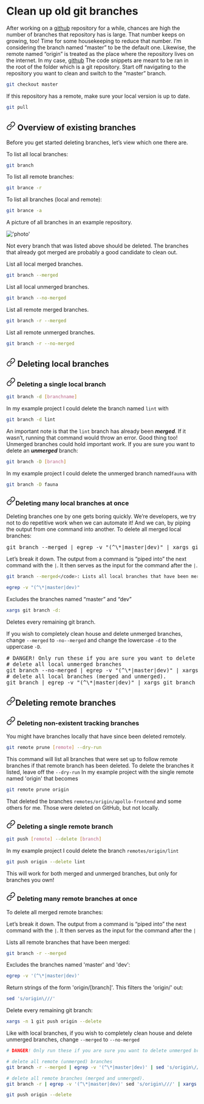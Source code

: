 # Clean up old git branches

After working on a [github](github.com) repository for a while, chances are high the number of branches that repository has is large. That number keeps on growing, too! Time for some housekeeping to reduce that number. I’m considering the branch named “master” to be the default one. Likewise, the remote named “origin” is treated as the place where the repository lives on the internet. In my case, [github](github.com) The code snippets are meant to be ran in the root of the folder which is a git repository. Start off navigating to the repository you want to clean and switch to the “master” branch.
```bash
git checkout master
```
    
If this repository has a remote, make sure your local version is up to date.
```bash
git pull
```

## <a href="#overview-of-existing-branches"><svg fill="none" height="24" width="24" viewBox="0 0 24 24" stroke="currentColor" stroke-width="2" stroke-linecap="round" stroke-linejoin="round"><path d="M10 13a5 5 0 0 0 7.54.54l3-3a5 5 0 0 0-7.07-7.07l-1.72 1.71"></path><path d="M14 11a5 5 0 0 0-7.54-.54l-3 3a5 5 0 0 0 7.07 7.07l1.71-1.71"></path></svg></a> <span id="overview-of-existing-branches">Overview of existing branches</span>

Before you get started deleting branches, let’s view which one there are.

To list all local branches:
```bash
git branch
```

To list all remote branches:
```bash
git brance -r
```

To list all branches (local and remote):
```bash
git brance -a
```

A picture of all branches in an example repository.

!['photo'](photo.jpeg)


Not every branch that was listed above should be deleted. The branches that already got merged are probably a good candidate to clean out.</p>

List all local merged branches.

```bash
git branch --merged
```

List all local unmerged branches.
```bash
git branch --no-merged
```

List all remote merged branches.</p>
```bash
git branch -r --merged
```

List all remote unmerged branches.
```bash
git branch -r --no-merged
```

## <a href="deleting-local-branches"><svg fill="none" height="24" width="24" viewBox="0 0 24 24" stroke="currentColor" stroke-width="2" stroke-linecap="round" stroke-linejoin="round"><path d="M10 13a5 5 0 0 0 7.54.54l3-3a5 5 0 0 0-7.07-7.07l-1.72 1.71"></path><path d="M14 11a5 5 0 0 0-7.54-.54l-3 3a5 5 0 0 0 7.07 7.07l1.71-1.71"></path></svg></a> <span id="deleting-local-branches">Deleting local branches</span>

### <a href="deleting-a-single-local-branch"><svg fill="none" height="24" width="24" viewBox="0 0 24 24" stroke="currentColor" stroke-width="2" stroke-linecap="round" stroke-linejoin="round"><path d="M10 13a5 5 0 0 0 7.54.54l3-3a5 5 0 0 0-7.07-7.07l-1.72 1.71"></path><path d="M14 11a5 5 0 0 0-7.54-.54l-3 3a5 5 0 0 0 7.07 7.07l1.71-1.71"></path></svg></a> <span id="deleting-a-single-local-branch">Deleting a single local branch</span>

```bash
git branch -d [branchname]

```

In my example project I could delete the branch named ```lint``` with
```bash
git branch -d lint
```

An important note is that the ```lint``` branch has already been ___merged___. If it wasn’t, running that command would throw an error. Good thing too! Unmerged branches could hold important work. If you are sure you want to delete an ___unmerged___ branch:
```bash
git branch -D [branch]
```

In my example project I could delete the unmerged branch named```fauna``` with

```bash
git branch -D fauna
```

<h3 id="deleting-many-local-branches-at-once" class="css-1slwemc"><a href="#deleting-many-local-branches-at-once" class="linkTag css-zeggay"><svg fill="none" height="24" width="24" viewBox="0 0 24 24" stroke="currentColor" stroke-width="2" stroke-linecap="round" stroke-linejoin="round"> <path d="M10 13a5 5 0 0 0 7.54.54l3-3a5 5 0 0 0-7.07-7.07l-1.72 1.71"></path> <path d="M14 11a5 5 0 0 0-7.54-.54l-3 3a5 5 0 0 0 7.07 7.07l1.71-1.71"></path></svg></a>Deleting many local branches at once</h3>

Deleting branches one by one gets boring quickly. We’re developers, we try not to do repetitive work when we can automate it!
And we can, by piping the output from one command into another.
To delete all merged local branches:

<div class="css-1krm6gs"><pre class="language-sh prism-code language-bash css-0"><div class="token-line"><span class="token function">git</span><span class="token plain"> branch --merged </span><span class="token operator">|</span><span class="token plain"> </span><span class="token function">egrep</span><span class="token plain"> -v </span><span class="token string">"(^\*|master|dev)"</span><span class="token plain"> </span><span class="token operator">|</span><span class="token plain"> </span><span class="token function">xargs</span><span class="token plain"> </span><span class="token function">git</span><span class="token plain"> branch -d</span></div></pre></div>

Let’s break it down.
The output from a command is “piped into” the next command with the <code class="css-b4nh06">|</code>. It then serves as the input for the command after the <code class="css-b4nh06">|</code>.


```bash
git branch --merged</code>: Lists all local branches that have been merged.
```

```bash
egrep -v "(^\*|master|dev)"
```
Excludes the branches named “master” and “dev”

```bash
xargs git branch -d: 
```
Deletes every remaining git branch.


<p class="css-0">If you wish to completely clean house and delete unmerged branches, change <code class="css-b4nh06">--merged</code> to <code class="css-b4nh06">-no--merged</code> and change the lowercase <code class="css-b4nh06">-d</code> to the uppercase <code class="css-b4nh06">-D</code>.</p>

<div class="css-1krm6gs"><pre class="language-sh prism-code language-bash css-0"><div class="token-line"><span class="token comment"># DANGER! Only run these if you are sure you want to delete unmerged branches.</span><span class="token plain"></span></div><div class="token-line"><span class="token plain"></span><span class="token comment"># delete all local unmerged branches</span><span class="token plain"></span></div><div class="token-line"><span class="token plain"></span><span class="token function">git</span><span class="token plain"> branch --no-merged </span><span class="token operator">|</span><span class="token plain"> </span><span class="token function">egrep</span><span class="token plain"> -v </span><span class="token string">"(^\*|master|dev)"</span><span class="token plain"> </span><span class="token operator">|</span><span class="token plain"> </span><span class="token function">xargs</span><span class="token plain"> </span><span class="token function">git</span><span class="token plain"> branch -D</span></div><div class="token-line"><span class="token plain"></span><span class="token comment"># delete all local branches (merged and unmerged).</span><span class="token plain"></span></div><div class="token-line"><span class="token plain"></span><span class="token function">git</span><span class="token plain"> branch </span><span class="token operator">|</span><span class="token plain"> </span><span class="token function">egrep</span><span class="token plain"> -v </span><span class="token string">"(^\*|master|dev)"</span><span class="token plain"> </span><span class="token operator">|</span><span class="token plain"> </span><span class="token function">xargs</span><span class="token plain"> </span><span class="token function">git</span><span class="token plain"> branch -D</span></div></pre></div>

## <a href="deleting-remote-branches"><svg fill="none" height="24" width="24" viewBox="0 0 24 24" stroke="currentColor" stroke-width="2" stroke-linecap="round" stroke-linejoin="round"><path d="M10 13a5 5 0 0 0 7.54.54l3-3a5 5 0 0 0-7.07-7.07l-1.72 1.71"></path><path d="M14 11a5 5 0 0 0-7.54-.54l-3 3a5 5 0 0 0 7.07 7.07l1.71-1.71"></path></svg></a><span id="deleting-remote-branches">Deleting remote branches</span>

### <a href="deleting-non-existent-tracking-branches"><svg fill="none" height="24" width="24" viewBox="0 0 24 24" stroke="currentColor" stroke-width="2" stroke-linecap="round" stroke-linejoin="round"><path d="M10 13a5 5 0 0 0 7.54.54l3-3a5 5 0 0 0-7.07-7.07l-1.72 1.71"></path><path d="M14 11a5 5 0 0 0-7.54-.54l-3 3a5 5 0 0 0 7.07 7.07l1.71-1.71"></path></svg></a> <span id="deleting-non-existent-tracking-branches">Deleting non-existent tracking branches</span>

You might have branches locally that have since been deleted remotely.

```bash
git remote prune [remote] --dry-run

```

This command will list all branches that were set up to follow remote branches if that remote branch has been deleted. To delete the branches it listed, leave off the ```--dry-run``` 
In my example project with the single remote named 'origin' that becomes

```bash
git remote prune origin
```

That deleted the branches ```remotes/origin/apollo-frontend``` and some others for me. Those were deleted on GitHub, but not locally.

### <a href="deleting-a-single-remote-branch"><svg fill="none" height="24" width="24" viewBox="0 0 24 24" stroke="currentColor" stroke-width="2" stroke-linecap="round" stroke-linejoin="round"><path d="M10 13a5 5 0 0 0 7.54.54l3-3a5 5 0 0 0-7.07-7.07l-1.72 1.71"></path><path d="M14 11a5 5 0 0 0-7.54-.54l-3 3a5 5 0 0 0 7.07 7.07l1.71-1.71"></path></svg></a> <span id="deleting-a-single-remote-branch">Deleting a single remote branch</span>

```bash
git push [remote] --delete [branch]
```

In my example project I could delete the branch ```remotes/origin/lint```

```bash
git push origin --delete lint
```

This will work for both merged and unmerged branches, but only for branches you own!

### <a href="deleting-many-remote-branches-at-once"><svg fill="none" height="24" width="24" viewBox="0 0 24 24" stroke="currentColor" stroke-width="2" stroke-linecap="round" stroke-linejoin="round"><path d="M10 13a5 5 0 0 0 7.54.54l3-3a5 5 0 0 0-7.07-7.07l-1.72 1.71"></path><path d="M14 11a5 5 0 0 0-7.54-.54l-3 3a5 5 0 0 0 7.07 7.07l1.71-1.71"></path></svg></a> <span id="deleting-a-single-remote-branch">Deleting many remote branches at once</span>

To delete all merged remote branches:

<!-- <pre class="language-sh prism-code language-bash css-0"><div class="token-line"><span class="token function">git</span><span class="token plain"> branch -r --merged </span><span class="token operator">|</span><span class="token plain"> </span><span class="token function">egrep</span><span class="token plain"> -v </span><span class="token string">"(^\*|master|dev)"</span><span class="token plain"> </span><span class="token operator">|</span><span class="token plain"> </span><span class="token function">sed</span><span class="token plain"> </span><span class="token string">'s/origin\///'</span><span class="token plain"> </span><span class="token operator">|</span><span class="token plain"> </span><span class="token function">xargs</span><span class="token plain"> -n </span><span class="token number">1</span><span class="token plain"> </span>```git push origin --delete``` -->

Let’s break it down.
The output from a command is “piped into” the next command with the ```|```. It then serves as the input for the command after the ```|```

Lists all remote branches that have been merged:
```bash
git branch -r --merged
```

Excludes the branches named 'master' and 'dev':
```bash
egrep -v '(^\*|master|dev)'
```

Return strings of the form 'origin/[branch]'. This filters the 'origin/' out:
```bash
sed 's/origin\///'
```

Delete every remaining git branch:
```bash
xargs -n 1 git push origin --delete
```

Like with local branches, if you wish to completely clean house and delete unmerged branches, change ```--merged``` to ```--no-merged```

```bash
# DANGER! Only run these if you are sure you want to delete unmerged branches.

# delete all remote (unmerged) branches
git branch -r --merged | egrep -v '(^\*|master|dev)' | sed 's/origin\///' | xargs -n 1 git push origin --delete 

# delete all remote branches (merged and unmerged).
git branch -r | egrep -v '(^\*|master|dev)' sed 's/origin\///' | xargs -n 1

git push origin --delete
```